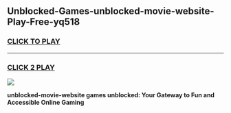 
## Unblocked-Games-unblocked-movie-website-Play-Free-yq518
<h3>
<a href="https://premium76.site?title=unblocked-movie-website&ref=12A">CLICK TO PLAY</a></h3>
<hr>

<h3>
<a href="https://premium76.site?title=unblocked-movie-website&ref=12A">CLICK 2 PLAY</a>
  
</h3>

<a href="https://premium76.site?title=unblocked-movie-website&ref=12A"><img src="https://clearcache.store/games.png"></a>


**unblocked-movie-website games unblocked: Your Gateway to Fun and Accessible Online Gaming**
